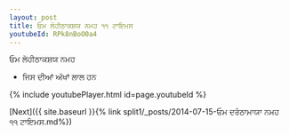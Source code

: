 ```yaml
---
layout: post
title: ਓਮ ਲੋਹੀਠਾਕਸ਼ਯ ਨਮਹ ੧੧ ਟਾਇਮਸ
youtubeId: RPk8nBoO0a4
---
```

 
 
 ਓਮ ਲੋਹੀਠਾਕਸ਼ਯ ਨਮਹ  
 
 -  ਜਿਸ ਦੀਆਂ ਅੱਖਾਂ ਲਾਲ ਹਨ 
 
  
 
  
 
 
 
 
 
 


{% include youtubePlayer.html id=page.youtubeId %}
 
[Next]({{ site.baseurl }}{% link  split1/_posts/2014-07-15-ਓਮ ਦਰੋਠਾਮਾਯਾ ਨਮਹ ੧੧ ਟਾਇਮਸ.md%})
 
